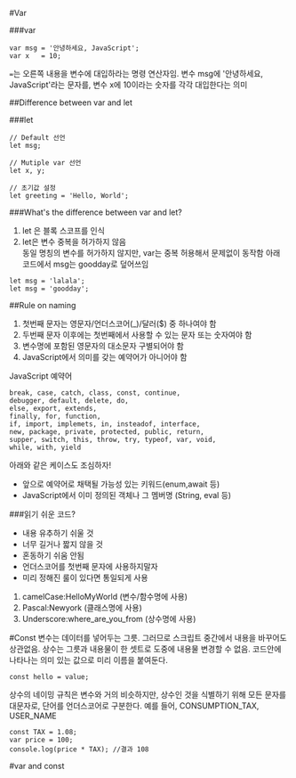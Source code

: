#Var

###var


```
var msg = '안녕하세요, JavaScript';
var x 	= 10;
```

```=```는 오른쪽 내용을 변수에 대입하라는 명령 연산자임. 변수 msg에 '안녕하세요, JavaScript'라는 문자를, 변수 x에 10이라는 숫자를 각각 대입한다는 의미

##Difference between var and let

###let

```
// Default 선언
let msg;

// Mutiple var 선언
let x, y;

// 초기값 설정
let greeting = 'Hello, World';

```

###What's the difference between var and let? <br />
1. let 은 블록 스코프를 인식 <br />
2. let은 변수 중복을 허가하지 않음 <br />
동일 명칭의 변수를 허가하지 않지만, var는 중복 허용해서 문제없이 동작함
아래 코드에서 msg는 goodday로 덮어쓰임

```
let msg = 'lalala';
let msg = 'goodday';
```


##Rule on naming
1. 첫번째 문자는 영문자/언더스코어(_)/달러($) 중 하나여야 함
2. 두번째 문자 이후에는 첫번째에서 사용할 수 있는 문자 또는 숫자여야 함
3. 변수명에 포함된 영문자의 대소문자 구별되어야 함
4. JavaScript에서 의미를 갖는 예약어가 아니어야 함

JavaScript 예약어 <br />

```
break, case, catch, class, const, continue,
debugger, default, delete, do,
else, export, extends,
finally, for, function,
if, import, implemets, in, insteadof, interface,
new, package, private, protected, public, return,
supper, switch, this, throw, try, typeof, var, void, 
while, with, yield
```

아래와 같은 케이스도 조심하자!
* 앞으로 예약어로 채택될 가능성 있는 키워드(enum,await 등)
* JavaScript에서 이미 정의된 객체나 그 멤버명 (String, eval 등)

###읽기 쉬운 코드?
* 내용 유추하기 쉬울 것
* 너무 길거나 짧지 않을 것
* 혼동하기 쉬움 안됨
* 언더스코어를 첫번째 문자에 사용하지말자
* 미리 정해진 룰이 있다면 통일되게 사용

1. camelCase:HelloMyWorld (변수/함수명에 사용)
2. Pascal:Newyork (클래스명에 사용)
3. Underscore:where_are_you_from (상수명에 사용)


#Const
변수는 데이터를 넣어두는 그릇.
그러므로 스크립트 중간에서 내용을 바꾸어도 상관없음.
상수는 그릇과 내용물이 한 셋트로 도중에 내용물 변경할 수 없음. 
코드안에 나타나는 의미 있는 값으로 미리 이름을 붙여둔다. 

```
const hello = value;
```

상수의 네이밍 규칙은 변수와 거의 비슷하지만, 상수인 것을 식별하기 위해 모든 문자를 대문자로, 단어를 언더스코어로 구분한다. 
예를 들어, CONSUMPTION_TAX, USER_NAME

```
const TAX = 1.08;
var price = 100;
console.log(price * TAX); //결과 108
```

#var and const